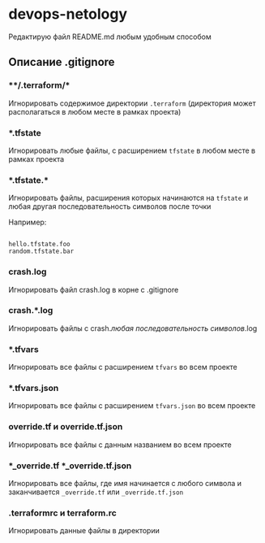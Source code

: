 # devops-netology

Редактирую файл README.md любым удобным способом

## Описание .gitignore

### \*\*/.terraform/\*

Игнорировать содержимое директории ` .terraform ` (директория может располагаться в любом месте в рамках проекта)

### \*.tfstate

Игнорировать любые файлы, c расширением ` tfstate ` в любом месте в рамках проекта

### \*.tfstate.\*

Игнорировать файлы, расширения которых начинаются на ` tfstate ` и любая другая последовательность символов после точки

Например:

```

hello.tfstate.foo
random.tfstate.bar

```

### crash.log

Игнорировать файл crash.log в корне с .gitignore

### crash.\*.log

Игнорировать файлы c crash.*любая последовательность символов*.log

### \*.tfvars
 
Игнорировать все файлы с расширением ` tfvars ` во всем проекте

### \*.tfvars.json

Игнорировать все файлы с расширением ` tfvars.json ` во всем проекте


### override.tf и override.tf.json

Игнорировать все файлы с данным названием во всем проекте

### \*\_override.tf \*\_override.tf.json 

Игнорировать все файлы, где имя начинается с любого символа и заканчивается ` _override.tf ` или ` _override.tf.json `

### \.terraformrc и terraform.rc

Игнорировать данные файлы в директории
